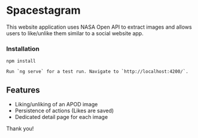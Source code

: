 # Spacestagram

This website application uses NASA Open API to extract images and allows users to like/unlike them similar to a social website app.

### Installation

```
npm install
```

```
Run `ng serve` for a test run. Navigate to `http://localhost:4200/`.
```

## Features

* Liking/unliking of an APOD image
* Persistence of actions (Likes are saved)
* Dedicated detail page for each image

Thank you!

